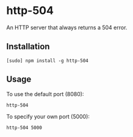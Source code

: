 http-504
========

An HTTP server that always returns a 504 error.

Installation
------------

    [sudo] npm install -g http-504

Usage
-----

To use the default port (8080):

    http-504

To specify your own port (5000):

    http-504 5000
